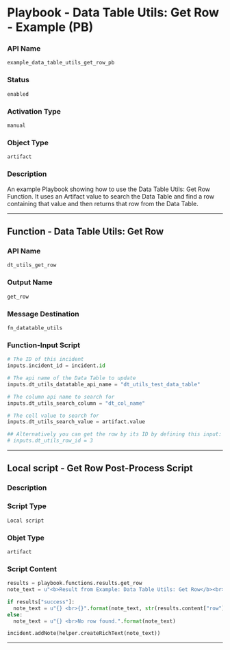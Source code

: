 <!--
    DO NOT MANUALLY EDIT THIS FILE
    THIS FILE IS AUTOMATICALLY GENERATED WITH resilient-sdk codegen
    Generated with resilient-sdk v49.0.4423
-->

# Playbook - Data Table Utils: Get Row - Example (PB)

### API Name
`example_data_table_utils_get_row_pb`

### Status
`enabled`

### Activation Type
`manual`

### Object Type
`artifact`

### Description
An example Playbook showing how to use the Data Table Utils: Get Row Function. It uses an Artifact value to search the Data Table and find a row containing that value and then returns that row from the Data Table.


---
## Function - Data Table Utils: Get Row

### API Name
`dt_utils_get_row`

### Output Name
`get_row`

### Message Destination
`fn_datatable_utils`

### Function-Input Script
```python
# The ID of this incident
inputs.incident_id = incident.id

# The api name of the Data Table to update
inputs.dt_utils_datatable_api_name = "dt_utils_test_data_table"

# The column api name to search for
inputs.dt_utils_search_column = "dt_col_name"

# The cell value to search for
inputs.dt_utils_search_value = artifact.value

## Alternatively you can get the row by its ID by defining this input:
# inputs.dt_utils_row_id = 3
```

---

## Local script - Get Row Post-Process Script

### Description


### Script Type
`Local script`

### Objet Type
`artifact`

### Script Content
```python
results = playbook.functions.results.get_row
note_text = u"<b>Result from Example: Data Table Utils: Get Row</b><br> search value: {}".format(results["inputs"]["dt_utils_search_value"])

if results["success"]:
  note_text = u"{} <br>{}".format(note_text, str(results.content["row"]))
else:
  note_text = u"{} <br>No row found.".format(note_text)

incident.addNote(helper.createRichText(note_text))
```

---
